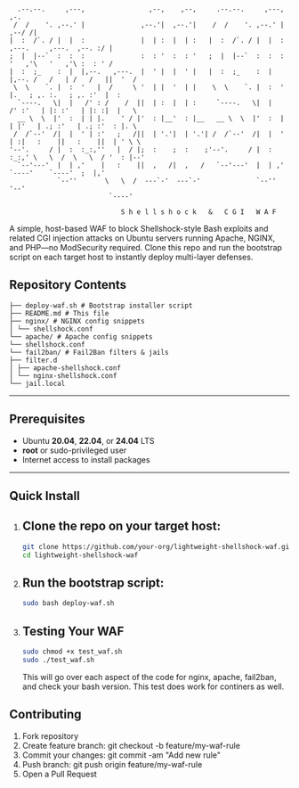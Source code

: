 ```
  .--.--.     ,---,                ,--,    ,--,     .--.--.     ,---,                              ,-.
 /  /    '. ,--.' |              ,--.'|  ,--.'|    /  /    '. ,--.' |                          ,--/ /|
|  :  /`. / |  |  :              |  | :  |  | :   |  :  /`. / |  |  :       ,---.     ,---.  ,--. :/ |
;  |  |--`  :  :  :              :  : '  :  : '   ;  |  |--`  :  :  :      '   ,'\   '   ,'\ :  : ' /
|  :  ;_    :  |  |,--.   ,---.  |  ' |  |  ' |   |  :  ;_    :  |  |,--. /   /   | /   /   ||  '  /
 \  \    `. |  :  '   |  /     \ '  | |  '  | |    \  \    `. |  :  '   |.   ; ,. :.   ; ,. :'  |  :
  `----.   \|  |   /' : /    /  ||  | :  |  | :     `----.   \|  |   /' :'   | |: :'   | |: :|  |   \
  __ \  \  |'  :  | | |.    ' / |'  : |__'  : |__   __ \  \  |'  :  | | |'   | .; :'   | .; :'  : |. \
 /  /`--'  /|  |  ' | :'   ;   /||  | '.'|  | '.'| /  /`--'  /|  |  ' | :|   :    ||   :    ||  | ' \ \
'--'.     / |  :  :_:,''   |  / |;  :    ;  :    ;'--'.     / |  :  :_:,' \   \  /  \   \  / '  : |--'
  `--'---'  |  | ,'    |   :    ||  ,   /|  ,   /   `--'---'  |  | ,'      `----'    `----'  ;  |,'
            `--''       \   \  /  ---`-'  ---`-'              `--''                          '--'
                         `----'

                            S h e l l s h o c k   &   C G I   W A F
```
A simple, host-based WAF to block Shellshock-style Bash exploits and related CGI injection attacks on Ubuntu servers running Apache, NGINX, and PHP—no ModSecurity required. Clone this repo and run the bootstrap script on each target host to instantly deploy multi-layer defenses.


## Repository Contents

```
├── deploy-waf.sh # Bootstrap installer script
├── README.md # This file
├── nginx/ # NGINX config snippets
│ └── shellshock.conf
└── apache/ # Apache config snippets
└── shellshock.conf
└── fail2ban/ # Fail2Ban filters & jails
├── filter.d
│ ├── apache-shellshock.conf
│ └── nginx-shellshock.conf
└── jail.local
```
---

## Prerequisites

- Ubuntu **20.04**, **22.04**, or **24.04** LTS  
- **root** or sudo-privileged user  
- Internet access to install packages

---

## Quick Install

1. ## **Clone the repo** on your target host:
   ```bash
   git clone https://github.com/your-org/lightweight-shellshock-waf.git
   cd lightweight-shellshock-waf

2. ## Run the bootstrap script:
   ```bash
   sudo bash deploy-waf.sh

3. ## Testing Your WAF
   ```bash
   sudo chmod +x test_waf.sh
   sudo ./test_waf.sh
   ```
   This will go over each aspect of the code for nginx, apache, fail2ban, and check your bash version. This test does work for continers as well. 

## Contributing
   1. Fork repository
   2. Create feature branch: git checkout -b feature/my-waf-rule
   3. Commit your changes: git commit -am "Add new rule"
   4. Push branch: git push origin feature/my-waf-rule
   5. Open a Pull Request


